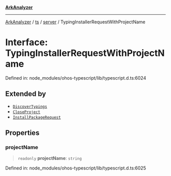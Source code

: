 [**ArkAnalyzer**](../../../../../../README.md)

***

[ArkAnalyzer](../../../../../../globals.md) / [ts](../../../README.md) / [server](../README.md) / TypingInstallerRequestWithProjectName

# Interface: TypingInstallerRequestWithProjectName

Defined in: node\_modules/ohos-typescript/lib/typescript.d.ts:6024

## Extended by

- [`DiscoverTypings`](DiscoverTypings.md)
- [`CloseProject`](CloseProject.md)
- [`InstallPackageRequest`](InstallPackageRequest.md)

## Properties

### projectName

> `readonly` **projectName**: `string`

Defined in: node\_modules/ohos-typescript/lib/typescript.d.ts:6025
